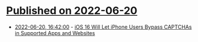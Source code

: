 # [Published on 2022-06-20](index.md)

* [2022-06-20, 16:42:00](https://apple.slashdot.org/story/22/06/20/1631224/ios-16-will-let-iphone-users-bypass-captchas-in-supported-apps-and-websites?utm_source=rss1.0mainlinkanon&utm_medium=feed) - [iOS 16 Will Let iPhone Users Bypass CAPTCHAs in Supported Apps and Websites](https://apple.slashdot.org/story/22/06/20/1631224/ios-16-will-let-iphone-users-bypass-captchas-in-supported-apps-and-websites?utm_source=rss1.0mainlinkanon&utm_medium=feed)
